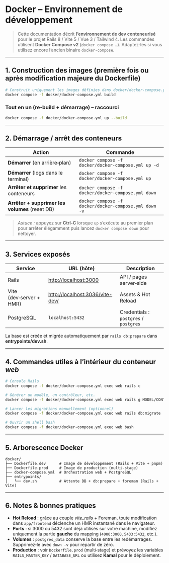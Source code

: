 # Docker – Environnement de développement

> Cette documentation décrit **l’environnement de dev conteneurisé** pour le projet Rails 8 / Vite 5 / Vue 3 / Tailwind 4.
> Les commandes utilisent **Docker Compose v2** (`docker compose …`). Adaptez‑les si vous utilisez encore l’ancien binaire `docker-compose`.

---

## 1. Construction des images (première fois ou après modification majeure du Dockerfile)

```bash
# Construit uniquement les images définies dans docker/docker-compose.yml
docker compose -f docker/docker-compose.yml build
```

### Tout en un (re‑build + démarrage) – raccourci

```bash
docker compose -f docker/docker-compose.yml up --build
```

---

## 2. Démarrage / arrêt des conteneurs

| Action                                         | Commande                                              |
| ---------------------------------------------- | ----------------------------------------------------- |
| **Démarrer** (en arrière‑plan)                 | `docker compose -f docker/docker-compose.yml up -d`   |
| **Démarrer** (logs dans le terminal)           | `docker compose -f docker/docker-compose.yml up`      |
| **Arrêter et supprimer** les conteneurs        | `docker compose -f docker/docker-compose.yml down`    |
| **Arrêter + supprimer les volumes** (reset DB) | `docker compose -f docker/docker-compose.yml down -v` |

> *Astuce :* appuyez sur **Ctrl‑C** lorsque `up` s’exécute au premier plan pour arrêter élégamment puis lancez `docker compose down` pour nettoyer.

---

## 3. Services exposés

| Service                 | URL (hôte)                                                         | Description                           |
| ----------------------- | ------------------------------------------------------------------ | ------------------------------------- |
| Rails                   | [http://localhost:3000](http://localhost:3000)                     | API / pages server‑side               |
| Vite (dev‑server + HMR) | [http://localhost:3036/vite-dev/](http://localhost:3036/vite-dev/) | Assets & Hot Reload                   |
| PostgreSQL              | `localhost:5432`                                                   | Credentials : `postgres` / `postgres` |

La base est créée et migrée automatiquement par `rails db:prepare` dans **entrypoints/dev.sh**.

---

## 4. Commandes utiles à l’intérieur du conteneur *web*

```bash
# Console Rails
docker compose -f docker/docker-compose.yml exec web rails c

# Générer un modèle, un contrôleur, etc.
docker compose -f docker/docker-compose.yml exec web rails g MODEL/CONTROLLER

# Lancer les migrations manuellement (optionnel)
docker compose -f docker/docker-compose.yml exec web rails db:migrate

# Ouvrir un shell bash
docker compose -f docker/docker-compose.yml exec web bash
```

---

## 5. Arborescence Docker

```
docker/
├── Dockerfile.dev      # Image de développement (Rails + Vite + pnpm)
├── Dockerfile.prod     # Image de production (multi‑stage)
├── docker-compose.yml  # Orchestration web + PostgreSQL
├── entrypoints/
│   └── dev.sh          # Attente DB + db:prepare + foreman (Rails + Vite)
```

---

## 6. Notes & bonnes pratiques

* **Hot Reload** : grâce au couple *vite\_rails* + Foreman, toute modification dans `app/frontend` déclenche un HMR instantané dans le navigateur.
* **Ports** : si 3000 ou 5432 sont déjà utilisés sur votre machine, modifiez uniquement la partie **gauche** du mapping (`4000:3000`, `5433:5432`, etc.).
* **Volumes** : `postgres_data` conserve la base entre les redémarrages. Supprimez‑le avec `down -v` pour repartir de zéro.
* **Production** : voir `Dockerfile.prod` (multi‑stage) et prévoyez les variables `RAILS_MASTER_KEY` / `DATABASE_URL` ou utilisez **Kamal** pour le déploiement.

